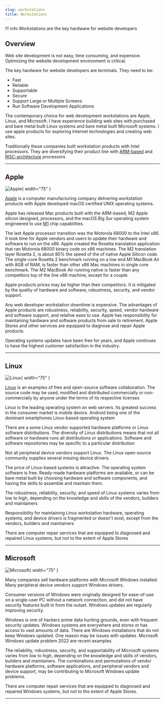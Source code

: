```yaml
---
slug: workstations
title: Workstations
---
```


!!! info
    Workstations are the key hardware for website developers 


## Overview

Web site development is not easy, time consuming, and expensive. Optimizing the website development environment is critical.

The key hardware for website developers are terminals. They need to be: 
- Fast
- Reliable
- Supportable
- Secure
- Support Large or Multiple Screens
- Run Software Development Applications

The contemporary choice for web development workstations are Apple, Linux, and Microsoft. I have experience building web sites with purchased and bare metal built Linux systems and bare metal built Microsoft systems. I use apple products for exploring Internet technologies and creating web sites.

Traditionally these companies built workstation products with Intel processors. They are diversifying their product line with [ARM-based](https://en.wikipedia.org/wiki/ARM_architecture) and [RISC-architecture](https://en.wikipedia.org/wiki/Reduced_instruction_set_computer) processors

---


## Apple

![Apple](/img/AppleLogo.png){ width="75" }
 
[Apple](https://www.apple.com) is a computer manufacturing company delivering workstation products with Apple developed macOS certified UNIX operating systems.

Apple has released Mac products built with the ARM-based, M2 Apple silicon designed, processors, and the macOS Big Sur operating system engineered to use [M1](https://en.wikipedia.org/wiki/Apple_M1) chip capabilities.

The last Apple processor transition was the Motorola 68000 to the Intel x86. It took time for Apple vendors and users to update their hardware and software to run on the x86. Apple created the Rosetta translation application that ran Motorola 68000 binary code on x86 machines. The M2 translation layer Rosetta 2, is about 80% the speed of the of native Apple Silicon code. The single-core Rosetta 2 benchmark running on a low end M1 MacBook Air with 8GB of RAM, is faster than other x86 Mac machines in single core benchmark. The M2 MacBook Air running native is faster than any competitors top of the line x86 machine, except for a couple.

Apple products prices may be higher than their competitors. It is mitigated by the quality of hardware and software, robustness, security, and vendor support.

Any web developer workstation downtime is expensive. The advantages of Apple products are robustness, reliability, security, speed, vendor hardware and software support, and relative ease to use. Apple has responsibility for maintaining hardware and software products from sale to retirement. Apple Stores and other services are equipped to diagnose and repair Apple products.

Operating systems updates have been free for years, and Apple continues to have the highest customer satisfaction in the industry.

---

## Linux


![Linux](/img/LinuxLogo.png){ width="75" }


<!-- <img src="/img/LinuxLogo.png" width="100" /> -->

[Linux](https://www.linux.org/) is an examples of free and open-source software collaboration. The source code may be used, modified and distributed commercially or non-commercially by anyone under the terms of its respective licenses

Linux is the leading operating system on web servers. Its greatest success in the consumer market is mobile device. Android being one of the dominant smartphones Linux-based operating system

There are a some Linux vendor supported hardware platforms or Linux software distributions. The diversity of Linux distributions means that not all software or hardware runs all distributions or applications. Software and software repositories may be specific to a particular distribution

Not all peripheral device vendors support Linux. The Linux open-source community supplies several missing device drivers.

The price of Linux-based systems is attractive. The operating system software is free. Ready-made hardware platforms are available, or can be bare metal built by choosing hardware and software components, and having the skills to assemble and maintain them.

The robustness, reliability, security, and speed of Linux systems varies from low to high, depending on the knowledge and skills of the vendors, builders and maintainers

Responsibility for maintaining Linux workstation hardware, operating systems, and device drivers is fragmented or doesn't exist, except from the vendors, builders and maintainers

There are computer repair services that are equipped to diagnosed and repaired Linux systems, but not to the extent of Apple Stores

---

## Microsoft


![Microsoft](/img/MicrosoftLogo.png){ width="75" }

Many companies sell hardware platforms with Microsoft Windows installed. Many peripheral device vendors support Windows drivers.

Consumer versions of Windows were originally designed for ease-of-use on a single-user PC without a network connection, and did not have security features built in from the outset. Windows updates are regularly improving security.

Windows is one of hackers prime data hunting grounds, even with frequent security updates. Windows systems are everywhere and stores or has access to vast amounts of data. There are Windows installations that do not keep Windows updated. One reason may be issues with updates. Microsoft Windows update problem 2022 are recent examples.

The reliability, robustness, security, and supportability of Microsoft systems varies from low to high, depending on the knowledge and skills of vendors, builders and maintainers. The combinations and permutations of vendor hardware platforms, software applications, and peripheral vendors and device support, may be contributing to Microsoft Windows update problems.

There are computer repair services that are equipped to diagnosed and repaired Windows systems, but not to the extent of Apple Stores.

---

